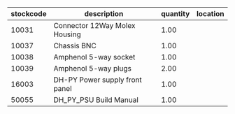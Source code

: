 |stockcode|description|quantity|location|
|---------|-----------|--------|--------|
|10031|Connector 12Way Molex Housing|1.00||
|10037|Chassis BNC|1.00||
|10038|Amphenol  5-way socket|1.00||
|10039|Amphenol 5-way plugs|2.00||
|16003|DH-PY Power supply front panel|1.00||
|50055|DH_PY_PSU Build Manual|1.00||
